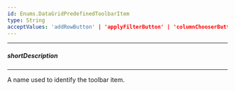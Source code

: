 ```yaml
---
id: Enums.DataGridPredefinedToolbarItem
type: String
acceptValues: 'addRowButton' | 'applyFilterButton' | 'columnChooserButton' | 'exportButton' | 'groupPanel' | 'revertButton' | 'saveButton' | 'searchPanel'
---
```

---
##### shortDescription
<!-- Description goes here -->

---
<!-- Description goes here -->
A name used to identify the toolbar item.